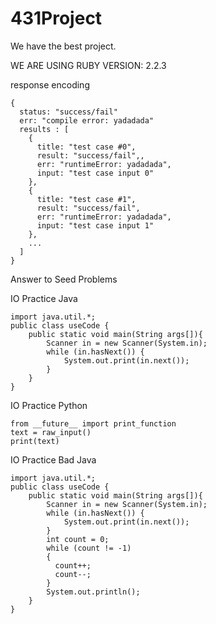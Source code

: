 # 431Project

We have the best project.

WE ARE USING RUBY VERSION: 2.2.3

response encoding

```
{
  status: "success/fail"
  err: "compile error: yadadada"
  results : [
    {
      title: "test case #0",
      result: "success/fail",,
      err: "runtimeError: yadadada",
      input: "test case input 0"
    },
    {
      title: "test case #1",
      result: "success/fail",
      err: "runtimeError: yadadada",
      input: "test case input 1"
    },
    ...
  ]
}
```


Answer to Seed Problems 

IO Practice Java
```
import java.util.*;
public class useCode {
    public static void main(String args[]){
        Scanner in = new Scanner(System.in);
        while (in.hasNext()) {
            System.out.print(in.next());
        }
    }
}
```

IO Practice Python
```
from __future__ import print_function
text = raw_input()
print(text)
```

IO Practice Bad Java
```
import java.util.*;
public class useCode {
    public static void main(String args[]){
        Scanner in = new Scanner(System.in);
        while (in.hasNext()) {
            System.out.print(in.next());
        }
        int count = 0;
        while (count != -1)
        {
          count++;
          count--;
        }
        System.out.println();
    }
}
```